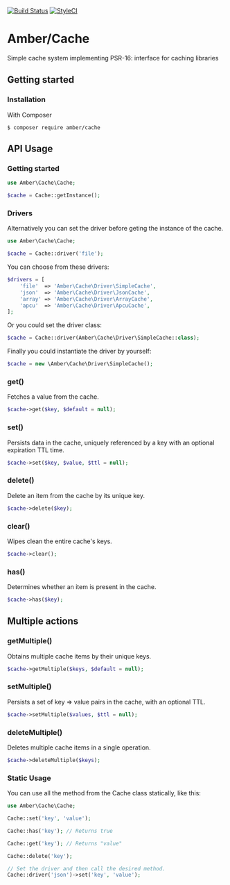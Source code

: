 [![Build Status](https://travis-ci.org/systemson/cache.svg?branch=master)](https://travis-ci.org/systemson/cache)
[![StyleCI](https://styleci.io/repos/126605518/shield?branch=master)](https://styleci.io/repos/126605518)

# Amber/Cache
Simple cache system implementing PSR-16: interface for caching libraries

## Getting started

### Installation

With Composer
```
$ composer require amber/cache
```

## API Usage
### Getting started
```php
use Amber\Cache\Cache;

$cache = Cache::getInstance();
```

### Drivers
Alternatively you can set the driver before geting the instance of the cache.
```php
use Amber\Cache\Cache;

$cache = Cache::driver('file');
```
You can choose from these drivers:
```php
$drivers = [
    'file'  => 'Amber\Cache\Driver\SimpleCache',
    'json'  => 'Amber\Cache\Driver\JsonCache',
    'array' => 'Amber\Cache\Driver\ArrayCache',
    'apcu'  => 'Amber\Cache\Driver\ApcuCache',
];
```

Or you could set the driver class:
```php
$cache = Cache::driver(Amber\Cache\Driver\SimpleCache::class);
```

Finally you could instantiate the driver by yourself:
```php
$cache = new \Amber\Cache\Driver\SimpleCache();
```

### get()
Fetches a value from the cache.
```php
$cache->get($key, $default = null);
```

### set()
Persists data in the cache, uniquely referenced by a key with an optional expiration TTL time.
```php
$cache->set($key, $value, $ttl = null);
```

### delete()
Delete an item from the cache by its unique key.
```php
$cache->delete($key);
```

### clear()
Wipes clean the entire cache's keys.
```php
$cache->clear();
```

### has()
Determines whether an item is present in the cache.
```php
$cache->has($key);
```

## Multiple actions

### getMultiple()
Obtains multiple cache items by their unique keys.
```php
$cache->getMultiple($keys, $default = null);
```

### setMultiple()
Persists a set of key => value pairs in the cache, with an optional TTL.
```php
$cache->setMultiple($values, $ttl = null);
```

### deleteMultiple()
Deletes multiple cache items in a single operation.
```php
$cache->deleteMultiple($keys);
```

### Static Usage
You can use all the method from the Cache class statically, like this:
```php
use Amber\Cache\Cache;

Cache::set('key', 'value');

Cache::has('key'); // Returns true

Cache::get('key'); // Returns "value"

Cache::delete('key');

// Set the driver and then call the desired method.
Cache::driver('json')->set('key', 'value');

```
